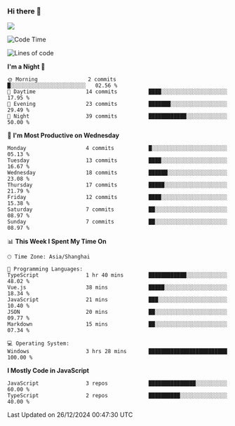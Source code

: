 ### Hi there 👋

<img src="https://github-readme-stats.vercel.app/api/top-langs/?username=lhvision"/>

<!--START_SECTION:waka-->
![Code Time](http://img.shields.io/badge/Code%20Time-30%20hrs%2017%20mins-blue)

![Lines of code](https://img.shields.io/badge/From%20Hello%20World%20I%27ve%20Written-49.6%20thousand%20lines%20of%20code-blue)

**I'm a Night 🦉** 

```text
🌞 Morning                2 commits           █░░░░░░░░░░░░░░░░░░░░░░░░   02.56 % 
🌆 Daytime                14 commits          ████░░░░░░░░░░░░░░░░░░░░░   17.95 % 
🌃 Evening                23 commits          ███████░░░░░░░░░░░░░░░░░░   29.49 % 
🌙 Night                  39 commits          ████████████░░░░░░░░░░░░░   50.00 % 
```
📅 **I'm Most Productive on Wednesday** 

```text
Monday                   4 commits           █░░░░░░░░░░░░░░░░░░░░░░░░   05.13 % 
Tuesday                  13 commits          ████░░░░░░░░░░░░░░░░░░░░░   16.67 % 
Wednesday                18 commits          ██████░░░░░░░░░░░░░░░░░░░   23.08 % 
Thursday                 17 commits          █████░░░░░░░░░░░░░░░░░░░░   21.79 % 
Friday                   12 commits          ████░░░░░░░░░░░░░░░░░░░░░   15.38 % 
Saturday                 7 commits           ██░░░░░░░░░░░░░░░░░░░░░░░   08.97 % 
Sunday                   7 commits           ██░░░░░░░░░░░░░░░░░░░░░░░   08.97 % 
```


📊 **This Week I Spent My Time On** 

```text
🕑︎ Time Zone: Asia/Shanghai

💬 Programming Languages: 
TypeScript               1 hr 40 mins        ████████████░░░░░░░░░░░░░   48.02 % 
Vue.js                   38 mins             █████░░░░░░░░░░░░░░░░░░░░   18.34 % 
JavaScript               21 mins             ███░░░░░░░░░░░░░░░░░░░░░░   10.40 % 
JSON                     20 mins             ██░░░░░░░░░░░░░░░░░░░░░░░   09.77 % 
Markdown                 15 mins             ██░░░░░░░░░░░░░░░░░░░░░░░   07.34 % 

💻 Operating System: 
Windows                  3 hrs 28 mins       █████████████████████████   100.00 % 
```

**I Mostly Code in JavaScript** 

```text
JavaScript               3 repos             ███████████████░░░░░░░░░░   60.00 % 
TypeScript               2 repos             ██████████░░░░░░░░░░░░░░░   40.00 % 
```




 Last Updated on 26/12/2024 00:47:30 UTC
<!--END_SECTION:waka-->
